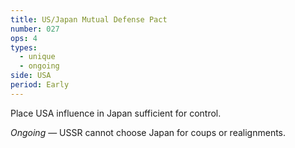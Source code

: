 ```yaml
---
title: US/Japan Mutual Defense Pact
number: 027
ops: 4
types:
  - unique
  - ongoing
side: USA
period: Early
---
```

Place USA influence in Japan sufficient for control.

*Ongoing* — USSR cannot choose Japan for coups or realignments.
